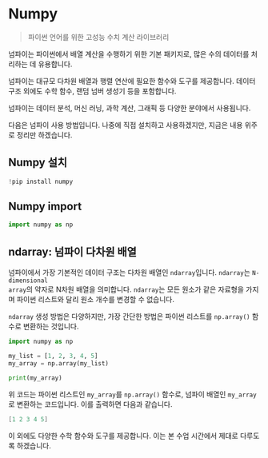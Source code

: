 # Numpy
> 파이썬 언어를 위한 고성능 수치 계산 라이브러리

넘파이는 파이썬에서 배열 계산을 수행하기 위한 기본 패키지로, 많은 수의 데이터를 처리하는 데 유용합니다.

넘파이는 대규모 다차원 배열과 행렬 연산에 필요한 함수와 도구를 제공합니다. 데이터 구조 외에도 수학 함수, 랜덤 넘버 생성기 등을 포함합니다.

넘파이는 데이터 분석, 머신 러닝, 과학 계산, 그래픽 등 다양한 분야에서 사용됩니다.

다음은 넘파이 사용 방법입니다. 나중에 직접 설치하고 사용하겠지만, 지금은 내용 위주로 정리만 하겠습니다.

## Numpy 설치

```python
!pip install numpy
```

## Numpy import

```python
import numpy as np
```

## ndarray: 넘파이 다차원 배열

넘파이에서 가장 기본적인 데이터 구조는 다차원 배열인 <code>ndarray</code>입니다. <code>ndarray</code>는 <code>N-dimensional array</code>의 약자로 N차원 배열을 의미합니다. <code>ndarray</code>는 모든 원소가 같은 자료형을 가지며 파이썬 리스트와 달리 원소 개수를 변경할 수 없습니다.

<code>ndarray</code> 생성 방법은 다양하지만, 가장 간단한 방법은 파이썬 리스트를 <code>np.array()</code> 함수로 변환하는 것입니다.

```python
import numpy as np

my_list = [1, 2, 3, 4, 5]
my_array = np.array(my_list)

print(my_array)
```

위 코드는 파이썬 리스트인 <code>my_array</code>를 <code>np.array()</code> 함수로, 넘파이 배열인 <code>my_array</code>로 변환하는 코드입니다. 이를 출력하면 다음과 같습니다.

```csharp
[1 2 3 4 5]
```

이 외에도 다양한 수학 함수와 도구를 제공합니다. 이는 본 수업 시간에서 제대로 다루도록 하겠습니다.
